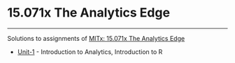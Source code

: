 # 15.071x The Analytics Edge
---

Solutions to assignments of [MITx: 15.071x The Analytics Edge](https://www.edx.org/course/analytics-edge-mitx-15-071x-0)

+ [Unit-1](./Unit-1) - Introduction to Analytics, Introduction to R